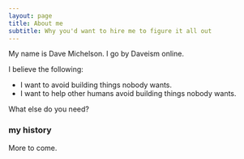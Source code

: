 ```yaml
---
layout: page
title: About me
subtitle: Why you'd want to hire me to figure it all out
---
```


My name is Dave Michelson. I go by Daveism online.  

I believe the following:

- I want to avoid building things nobody wants.
- I want to help other humans avoid building things nobody wants.

What else do you need?

### my history

More to come.
